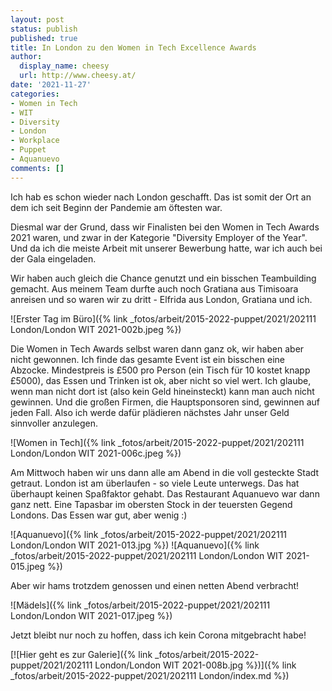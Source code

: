 ```yaml
---
layout: post
status: publish
published: true
title: In London zu den Women in Tech Excellence Awards
author:
  display_name: cheesy
  url: http://www.cheesy.at/
date: '2021-11-27'
categories:
- Women in Tech
- WIT
- Diversity
- London
- Workplace
- Puppet
- Aquanuevo
comments: []
---
```


Ich hab es schon wieder nach London geschafft. Das ist somit der Ort an dem ich seit Beginn der Pandemie am öftesten war.

Diesmal war der Grund, dass wir Finalisten bei den Women in Tech Awards 2021 waren, und zwar in der Kategorie "Diversity Employer of the Year". Und da ich die meiste Arbeit mit unserer Bewerbung hatte, war ich auch bei der Gala eingeladen.

Wir haben auch gleich die Chance genutzt und ein bisschen Teambuilding gemacht. Aus meinem Team durfte auch noch Gratiana aus Timisoara anreisen und so waren wir zu dritt - Elfrida aus London, Gratiana und ich.

![Erster Tag im Büro]({% link _fotos/arbeit/2015-2022-puppet/2021/202111 London/London WIT 2021-002b.jpeg %})

Die Women in Tech Awards selbst waren dann ganz ok, wir haben aber nicht gewonnen. Ich finde das gesamte Event ist ein bisschen eine Abzocke. Mindestpreis is £500 pro Person (ein Tisch für 10 kostet knapp £5000), das Essen und Trinken ist ok, aber nicht so viel wert. Ich glaube, wenn man nicht dort ist (also kein Geld hineinsteckt) kann man auch nicht gewinnen. Und die großen Firmen, die Hauptsponsoren sind, gewinnen auf jeden Fall. Also ich werde dafür plädieren nächstes Jahr unser Geld sinnvoller anzulegen.

![Women in Tech]({% link _fotos/arbeit/2015-2022-puppet/2021/202111 London/London WIT 2021-006c.jpeg %})

Am Mittwoch haben wir uns dann alle am Abend in die voll gesteckte Stadt getraut. London ist am überlaufen - so viele Leute unterwegs. Das hat überhaupt keinen Spaßfaktor gehabt. Das Restaurant Aquanuevo war dann ganz nett. Eine Tapasbar im obersten Stock in der teuersten Gegend Londons. Das Essen war gut, aber wenig :)

![Aquanuevo]({% link _fotos/arbeit/2015-2022-puppet/2021/202111 London/London WIT 2021-013.jpg %})
![Aquanuevo]({% link _fotos/arbeit/2015-2022-puppet/2021/202111 London/London WIT 2021-015.jpeg %})

Aber wir hams trotzdem genossen und einen netten Abend verbracht!

![Mädels]({% link _fotos/arbeit/2015-2022-puppet/2021/202111 London/London WIT 2021-017.jpeg %})

Jetzt bleibt nur noch zu hoffen, dass ich kein Corona mitgebracht habe!

[![Hier geht es zur Galerie]({% link _fotos/arbeit/2015-2022-puppet/2021/202111 London/London WIT 2021-008b.jpg %})]({% link _fotos/arbeit/2015-2022-puppet/2021/202111 London/index.md %})